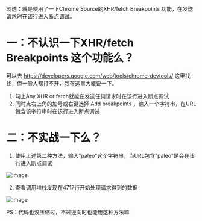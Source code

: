 剧透：就是使用了一下Chrome Source的XHR/fetch Breakpoints 功能，在发送请求时在该行进入断点调试。


# 一：不认识一下XHR/fetch Breakpoints 这个功能么？
可以去 https://developers.google.com/web/tools/chrome-devtools/ 这里找找，但一般人都打不开，我在这里大概说一下。

1. 勾上Any XHR or fetch就能在发送任何请求时在该行进入断点调试
2. 同时点右上角的加号或右键选择 Add breakpoints ，输入一个字符串，在URL包含该字符串时在该行进入断点调试


# 二：不实战一下么？
1. 使用上述第二种方法，输入"paleo"这个字符串，当URL包含"paleo"是会在该行进入断点调试

![image](https://note.youdao.com/yws/api/personal/file/2D03AF11D1C2485E9CEFBC06C5D912C3?method=download&shareKey=efaebb0315fecec3c94e6a2cb3eabc80)

2. 查看调用堆栈发现在4717行开始处理请求得到的数据

![image](https://note.youdao.com/yws/api/personal/file/9E39A9FB73F74906833BFCFC33BF448D?method=download&shareKey=938e04e947fdabf71726cfbb2ff71fac)



PS：代码也没压缩过，不过逆向时也能用这种方法嘛